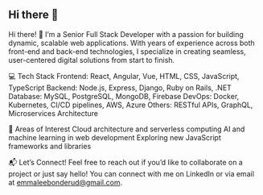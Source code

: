 ## Hi there 👋

Hi there! 👋 I’m a Senior Full Stack Developer with a passion for building dynamic, scalable web applications. 
With years of experience across both front-end and back-end technologies, I specialize in creating seamless, user-centered digital solutions from start to finish.

💻 Tech Stack
Frontend: React, Angular, Vue, HTML, CSS, JavaScript, TypeScript
Backend: Node.js, Express, Django, Ruby on Rails, .NET
Database: MySQL, PostgreSQL, MongoDB, Firebase
DevOps: Docker, Kubernetes, CI/CD pipelines, AWS, Azure
Others: RESTful APIs, GraphQL, Microservices Architecture

🎯 Areas of Interest
Cloud architecture and serverless computing
AI and machine learning in web development
Exploring new JavaScript frameworks and libraries

📬 Let’s Connect!
Feel free to reach out if you’d like to collaborate on a project or just say hello! 
You can connect with me on LinkedIn or via email at emmaleebonderud@gmail.com.
